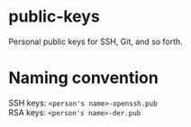 # public-keys
Personal public keys for SSH, Git, and so forth.

# Naming convention

SSH keys: `<person's name>-openssh.pub`  
RSA keys: `<person's name>-der.pub`
